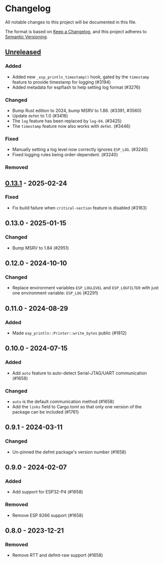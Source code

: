 # Changelog

All notable changes to this project will be documented in this file.

The format is based on [Keep a Changelog](https://keepachangelog.com/en/1.0.0/),
and this project adheres to [Semantic Versioning](https://semver.org/spec/v2.0.0.html).

## [Unreleased]

### Added

- Added new `_esp_println_timestamp()` hook, gated by the `timestamp` feature to provide timestamp for logging (#3194)
- Added metadata for espflash to help setting log format (#3276)

### Changed

- Bump Rust edition to 2024, bump MSRV to 1.86. (#3391, #3560)
- Update `defmt` to 1.0 (#3416)
- The `log` feature has been replaced by `log-04`. (#3425)
- The `timestamp` feature now also works with `defmt`. (#3446)

### Fixed

- Manually setting a log level now correctly ignores `ESP_LOG`. (#3240)
- Fixed logging rules being order-dependent. (#3240)

### Removed


## [0.13.1] - 2025-02-24

### Fixed

- Fix build failure when `critical-section` feature is disabled (#3163)

## 0.13.0 - 2025-01-15

### Changed

- Bump MSRV to 1.84 (#2951)

## 0.12.0 - 2024-10-10

### Changed

- Replace environment variables `ESP_LOGLEVEL` and `ESP_LOGFILTER` with just one environment variable: `ESP_LOG` (#2291)

## 0.11.0 - 2024-08-29

### Added

- Made `esp_println::Printer::write_bytes` public (#1812)

## 0.10.0 - 2024-07-15

### Added

- Add `auto` feature to auto-detect Serial-JTAG/UART communication (#1658)

### Changed

- `auto` is the default communication method (#1658)
- Add the `links` field to Cargo.toml so that only one version of the package can be included (#1761)

## 0.9.1 - 2024-03-11

### Changed

- Un-pinned the defmt package's version number (#1658)

## 0.9.0 - 2024-02-07

### Added

- Add support for ESP32-P4 (#1658)

### Removed

- Remove ESP 8266 support (#1658)

## 0.8.0 - 2023-12-21

### Removed

- Remove RTT and defmt-raw support (#1658)

[0.13.1]: https://github.com/esp-rs/esp-hal/releases/tag/esp-println-v0.13.1
[Unreleased]: https://github.com/esp-rs/esp-hal/compare/esp-println-v0.13.1...HEAD
